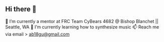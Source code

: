 ## Hi there 👋

🔭 I’m currently a mentor at FRC Team CyBears 4682 @ Bishop Blanchet || Seattle, WA
🌱 I’m currently learning how to synthesize music
📫 Reach me via email > ab18gu@gmail.com

<!--
- 🌱 I’m currently learning ...
- 👯 I’m looking to collaborate on ...
- 🤔 I’m looking for help with ...
- 💬 Ask me about ...
- 📫 How to reach me: ...
- 😄 Pronouns: ...
- ⚡ Fun fact: ...
-->
